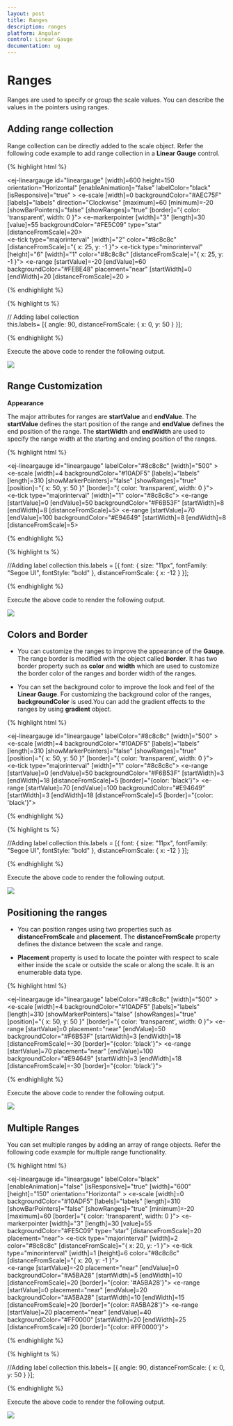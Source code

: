 ```yaml
---
layout: post
title: Ranges
description: ranges 
platform: Angular
control: Linear Gauge
documentation: ug
---
```


# Ranges 

Ranges are used to specify or group the scale values. You can describe the values in the pointers using ranges. 

## Adding range collection

Range collection can be directly added to the scale object. Refer the following code example to add range collection in a **Linear Gauge** control. 

{% highlight html %}

<ej-lineargauge id="lineargauge" [width]=600 height=150 orientation="Horizontal" 
                [enableAnimation]="false" labelColor="black" [isResponsive]="true" >
    <e-scales>
       <e-scale [width]=0 backgroundColor="#AEC75F"  [labels]="labels" direction="Clockwise"
                     [maximum]=60 [minimum]=-20 [showBarPointers]="false" [showRanges]="true"
                                            [border]="{ color: 'transparent', width: 0 }">
           <e-markerpointers>
              <e-markerpointer  [width]="3" [length]=30 [value]=55 backgroundColor="#FE5C09"
                                          type="star" [distanceFromScale]=20></e-markerpointer>
           </e-markerpointers>	
          <e-ticks>
              <e-tick type="majorinterval" [width]="2" color="#8c8c8c" 
                                 [distanceFromScale]="{ x: 25, y: -1 }"></e-tick>
              <e-tick type="minorinterval" [height]="6" [width]="1" color="#8c8c8c" 
                                     [distanceFromScale]="{ x: 25, y: -1 }"></e-tick>
        </e-ticks>
        <e-ranges>
                <e-range [startValue]=-20 [endValue]=60 backgroundColor="#FEBE48" 
                 placement="near" [startWidth]=0 [endWidth]=20 [distanceFromScale]=20 >
                </e-range>
          </e-ranges>
       </e-scale>
    </e-scales>
</ej-lineargauge>

{% endhighlight %}

{% highlight ts %}

// Adding label collection         
this.labels= [{ angle: 90, distanceFromScale: { x: 0, y: 50 } }];


{% endhighlight %}



Execute the above code to render the following output.


![](Ranges_images/Ranges_img1.png)

## Range Customization

**Appearance**

The major attributes for ranges are **startValue** and **endValue**. The **startValue** defines the start position of the range and **endValue** defines the end position of the range. The **startWidth** and **endWidth** are used to specify the range width at the starting and ending position of the ranges.


{% highlight html %}

<ej-lineargauge id="lineargauge" labelColor="#8c8c8c" [width]="500" >
    <e-scales>
       <e-scale [width]=4 backgroundColor="#10ADF5"  [labels]="labels" [length]=310
            [showMarkerPointers]="false" [showRanges]="true" [position]="{ x: 50, y: 50 }"
                                        [border]="{ color: 'transparent', width: 0 }">           	
          <e-ticks>
              <e-tick type="majorinterval" [width]="1" color="#8c8c8c"></e-tick>
        </e-ticks>
        <e-ranges>
                <e-range [startValue]=0 [endValue]=50 backgroundColor="#F6B53F"
                               [startWidth]=8 [endWidth]=8 [distanceFromScale]=5>
                </e-range>
                 <e-range [startValue]=70 [endValue]=100 backgroundColor="#E94649"
                                  [startWidth]=8 [endWidth]=8 [distanceFromScale]=5>
                </e-range>
          </e-ranges>
       </e-scale>
    </e-scales>
</ej-lineargauge>

{% endhighlight %}


{% highlight ts %}
  
//Adding label collection
this.labels = [{
    font: {
        size: "11px", fontFamily: "Segoe UI", fontStyle:
        "bold"
    }, distanceFromScale: { x: -12 }
}];

{% endhighlight %}



Execute the above code to render the following output.



![](Ranges_images/Ranges_img2.png)

## Colors and Border

* You can customize the ranges to improve the appearance of the **Gauge**. The range border is modified with the object called **border**. It has two border property such as **color** and **width** which are used to customize the border color of the ranges and border width of the ranges. 

* You can set the background color to improve the look and feel of the **Linear Gauge**. For customizing the background color of the ranges, **backgroundColor** is used.You can add the gradient effects to the ranges by using **gradient** object.


{% highlight html %}

<ej-lineargauge id="lineargauge" labelColor="#8c8c8c" [width]="500" >
    <e-scales>
       <e-scale [width]=4 backgroundColor="#10ADF5"  [labels]="labels" [length]=310
                    [showMarkerPointers]="false" [showRanges]="true"
                    [position]="{ x: 50, y: 50 }" [border]="{ color: 'transparent', width: 0 }">           	
          <e-ticks>
              <e-tick type="majorinterval" [width]="1" color="#8c8c8c"></e-tick>
        </e-ticks>
        <e-ranges>
                <e-range [startValue]=0 [endValue]=50 backgroundColor="#F6B53F" [startWidth]=3
                               [endWidth]=18 [distanceFromScale]=5 [border]="{color: 'black'}">
                </e-range>
                 <e-range [startValue]=70 [endValue]=100 backgroundColor="#E94649" [startWidth]=3
                                 [endWidth]=18 [distanceFromScale]=5 [border]="{color: 'black'}"> 
                </e-range>
          </e-ranges>
       </e-scale>
    </e-scales>
</ej-lineargauge>

{% endhighlight %}

{% highlight ts %}

//Adding label collection
this.labels = [{
    font: {
        size: "11px", fontFamily: "Segoe UI", fontStyle:
        "bold"
    }, distanceFromScale: { x: -12 }
}];


{% endhighlight %}



Execute the above code to render the following output.

![](Ranges_images/Ranges_img3.png)

## Positioning the ranges

* You can position ranges using two properties such as **distanceFromScale** and **placement**. The **distanceFromScale** property defines the distance between the scale and range. 

* **Placement** property is used to locate the pointer with respect to scale either inside the scale or outside the scale or along the scale. It is an enumerable data type. 


{% highlight html %}

<ej-lineargauge id="lineargauge" labelColor="#8c8c8c" [width]="500" >
    <e-scales>
       <e-scale [width]=4 backgroundColor="#10ADF5"  [labels]="labels" [length]=310
             [showMarkerPointers]="false" [showRanges]="true" [position]="{ x: 50, y: 50 }"
                  [border]="{ color: 'transparent', width: 0 }">
        <e-ranges>
                <e-range [startValue]=0 placement="near" [endValue]=50 backgroundColor="#F6B53F"
                 [startWidth]=3 [endWidth]=18 [distanceFromScale]=-30 [border]="{color: 'black'}">
                </e-range>
                 <e-range [startValue]=70 placement="near" [endValue]=100 backgroundColor="#E94649"
                 [startWidth]=3 [endWidth]=18 [distanceFromScale]=-30 [border]="{color: 'black'}">
                </e-range>
          </e-ranges>
       </e-scale>
    </e-scales>
</ej-lineargauge>

{% endhighlight %}


Execute the above code to render the following output.

![](Ranges_images/Ranges_img4.png)

## Multiple Ranges

You can set multiple ranges by adding an array of range objects. Refer the following code example for multiple range functionality.

{% highlight html %}

<ej-lineargauge id="lineargauge" labelColor="black" [enableAnimation]="false" [isResponsive]="true"
                                       [width]="600" [height]="150" orientation="Horizontal" >
    <e-scales>
       <e-scale [width]=0 backgroundColor="#10ADF5"  [labels]="labels" [length]=310
             [showBarPointers]="false" [showRanges]="true" [minimum]=-20 [maximum]=60
                                        [border]="{ color: 'transparent', width: 0 }">
        <e-markerpointers>
              <e-markerpointer  [width]="3" [length]=30 [value]=55 backgroundColor="#FE5C09"
                       type="star" [distanceFromScale]=20 placement="near"></e-markerpointer>
        </e-markerpointers>
        <e-ticks>
               <e-tick type="majorinterval" [width]=2 color="#8c8c8c" 
                              [distanceFromScale]="{ x: 20, y: -1 }"></e-tick>
               <e-tick type="minorinterval" [width]=1 [height]=6 color="#8c8c8c" 
                                   [distanceFromScale]="{ x: 20, y: -1 }"></e-tick>
          </e-ticks>                                                                        
        <e-ranges>
                <e-range [startValue]=-20 placement="near" [endValue]=0 backgroundColor="#A5BA28"
                    [startWidth]=5 [endWidth]=10 [distanceFromScale]=20 [border]="{color: '#A5BA28'}">
                </e-range>
                <e-range [startValue]=0 placement="near" [endValue]=20 backgroundColor="#A5BA28"
                  [startWidth]=10 [endWidth]=15 [distanceFromScale]=20 [border]="{color: #A5BA28'}">
                </e-range>
                <e-range [startValue]=20 placement="near" [endValue]=40 backgroundColor="#FF0000"
                 [startWidth]=20 [endWidth]=25 [distanceFromScale]=20 [border]="{color: #FF0000'}">
                </e-range>
          </e-ranges>
       </e-scale>
    </e-scales>
</ej-lineargauge>

{% endhighlight %}

{% highlight ts %}

//Adding label collection
this.labels= [{ angle: 90, distanceFromScale: { x: 0, y: 50 } }];

{% endhighlight %}


Execute the above code to render the following output.

![](Ranges_images/Ranges_img5.png)

